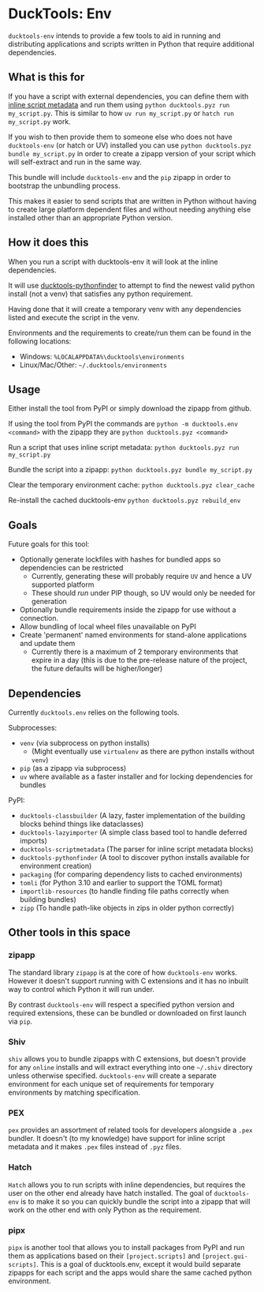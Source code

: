 # DuckTools: Env #

`ducktools-env` intends to provide a few tools to aid in running and distributing
applications and scripts written in Python that require additional dependencies.

## What is this for ##

If you have a script with external dependencies, you can define them with 
[inline script metadata](https://packaging.python.org/en/latest/specifications/inline-script-metadata/#inline-script-metadata)
and run them using
`python ducktools.pyz run my_script.py`.
This is similar to how `uv run my_script.py` or `hatch run my_script.py` work.

If you wish to then provide them to someone else who does not have `ducktools-env` (or hatch or UV) 
installed you can use
`python ducktools.pyz bundle my_script.py`
in order to create a zipapp version of your script which will self-extract and run in the same
way.

This bundle will include `ducktools-env` and the `pip` zipapp in order to bootstrap the unbundling
process.

This makes it easier to send scripts that are written in Python without having to create 
large platform dependent files and without needing anything else installed other than an 
appropriate Python version.

## How it does this ##

When you run a script with ducktools-env it will look at the inline dependencies.

It will use [ducktools-pythonfinder](https://github.com/DavidCEllis/ducktools-pythonfinder) to attempt
to find the newest valid python install (not a venv) that satisfies any python requirement.

Having done that it will create a temporary venv with any dependencies listed and execute the script in the
venv.

Environments and the requirements to create/run them can be found in the following locations:

* Windows: `%LOCALAPPDATA%\ducktools\environments`
* Linux/Mac/Other: `~/.ducktools/environments`

## Usage ##

Either install the tool from PyPI or simply download the zipapp from github.

If using the tool from PyPI the commands are `python -m ducktools.env <command>` 
with the zipapp they are `python ducktools.pyz <command>` 

Run a script that uses inline script metadata:
`python ducktools.pyz run my_script.py`

Bundle the script into a zipapp:
`python ducktools.pyz bundle my_script.py`

Clear the temporary environment cache:
`python ducktools.pyz clear_cache`

Re-install the cached ducktools-env
`python ducktools.pyz rebuild_env`

## Goals ##

Future goals for this tool:

* Optionally generate lockfiles with hashes for bundled apps so dependencies can be restricted
  * Currently, generating these will probably require `UV` and hence a UV supported platform
  * These should *run* under PIP though, so UV would only be needed for generation
* Optionally bundle requirements inside the zipapp for use without a connection.
* Allow bundling of local wheel files unavailable on PyPI
* Create 'permanent' named environments for stand-alone applications and update them
  * Currently there is a maximum of 2 temporary environments that expire in a day
    (this is due to the pre-release nature of the project, the future defaults will be higher/longer)

## Dependencies ##

Currently `ducktools.env` relies on the following tools.

Subprocesses:
* `venv` (via subprocess on python installs)
  * (Might eventually use `virtualenv` as there are python installs without `venv`)
* `pip` (as a zipapp via subprocess)
* `uv` where available as a faster installer and for locking dependencies for bundles

PyPI: 
* `ducktools-classbuilder` (A lazy, faster implementation of the building blocks behind things like dataclasses)
* `ducktools-lazyimporter` (A simple class based tool to handle deferred imports)
* `ducktools-scriptmetadata` (The parser for inline script metadata blocks)
* `ducktools-pythonfinder` (A tool to discover python installs available for environment creation)
* `packaging` (for comparing dependency lists to cached environments)
* `tomli` (for Python 3.10 and earlier to support the TOML format)
* `importlib-resources` (to handle finding file paths correctly when building bundles)
* `zipp`  (To handle path-like objects in zips in older python correctly)

## Other tools in this space ##

### zipapp ###

The standard library `zipapp` is at the core of how `ducktools-env` works. However it doesn't support
running with C extensions and it has no inbuilt way to control which Python it will run under.

By contrast `ducktools-env` will respect a specified python version and required extensions, these
can be bundled or downloaded on first launch via `pip`.

### Shiv ###

`shiv` allows you to bundle zipapps with C extensions, but doesn't provide for any `online` installs
and will extract everything into one `~/.shiv` directory unless otherwise specified. 
`ducktools-env` will create a separate environment for each unique set of requirements
for temporary environments by matching specification.

### PEX ###

`pex` provides an assortment of related tools for developers alongside a `.pex` bundler.
It doesn't (to my knowledge) have support for inline script metadata and it makes `.pex` files
instead of `.pyz` files.

### Hatch ###

`Hatch` allows you to run scripts with inline dependencies, but requires the user on the other end
already have hatch installed. The goal of `ducktools-env` is to make it so you can quickly bundle the script
into a zipapp that will work on the other end with only Python as the requirement.

### pipx ###

`pipx` is another tool that allows you to install packages from PyPI and run them as applications
based on their `[project.scripts]` and `[project.gui-scripts]`. This is a goal of ducktools.env, 
except it would build separate zipapps for each script and the apps would share the same cached 
python environment.
